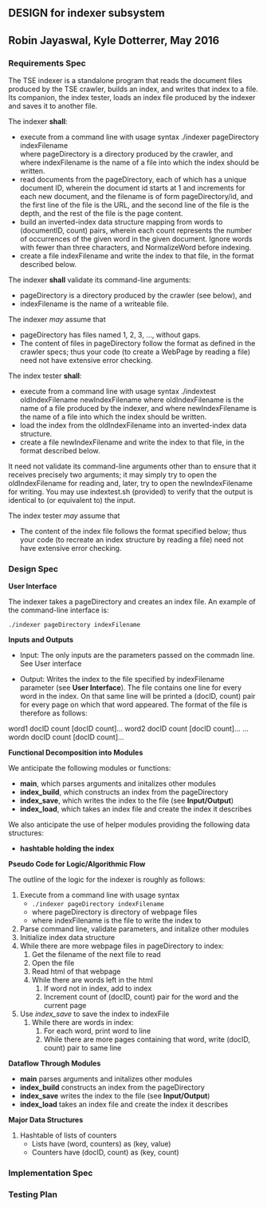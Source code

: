 ## DESIGN for indexer subsystem
## Robin Jayaswal, Kyle Dotterrer, May 2016

### **Requirements Spec**

The TSE indexer is a standalone program that reads the document files produced by the TSE crawler, builds an index, and writes that index to a file. Its companion, the index tester, loads an index file produced by the indexer and saves it to another file.

The indexer **shall**:

* execute from a command line with usage syntax ./indexer pageDirectory indexFilename \
where pageDirectory is a directory produced by the crawler, and \
where indexFilename is the name of a file into which the index should be written.
* read documents from the pageDirectory, each of which has a unique document ID,
wherein the document id starts at 1 and increments for each new document,
and the filename is of form pageDirectory/id,
and the first line of the file is the URL,
and the second line of the file is the depth,
and the rest of the file is the page content.
* build an inverted-index data structure mapping from words to (documentID, count) pairs, wherein each count represents the number of occurrences of the given word in the given document. Ignore words with fewer than three characters, and NormalizeWord before indexing.
* create a file indexFilename and write the index to that file, in the format described below.

The indexer **shall** validate its command-line arguments:

* pageDirectory is a directory produced by the crawler (see below), and
* indexFilename is the name of a writeable file.

The indexer *may* assume that

* pageDirectory has files named 1, 2, 3, …, without gaps.
* The content of files in pageDirectory follow the format as defined in the crawler specs; thus your code (to create a WebPage by reading a file) need not have extensive error checking.

The index tester **shall**:

* execute from a command line with usage syntax ./indextest oldIndexFilename newIndexFilename
where oldIndexFilename is the name of a file produced by the indexer, and
where newIndexFilename is the name of a file into which the index should be written.
* load the index from the oldIndexFilename into an inverted-index data structure.
* create a file newIndexFilename and write the index to that file, in the format described below.

It need not validate its command-line arguments other than to ensure that it receives precisely two arguments; it may simply try to open the oldIndexFilename for reading and, later, try to open the newIndexFilename for writing. You may use indextest.sh (provided) to verify that the output is identical to (or equivalent to) the input.

The index tester *may* assume that

* The content of the index file follows the format specified below; thus your code (to recreate an index structure by reading a file) need not have extensive error checking.

### **Design Spec**

**User Interface**

The indexer takes a pageDirectory and creates an index file.
An example of the command-line interface is:

```./indexer pageDirectory indexFilename```

**Inputs and Outputs**

* Input: The only inputs are the parameters passed on the commadn line. 
See User interface

* Output: Writes the index to the file specified by indexFilename parameter (see **User Interface**).
The file contains one line for every word in the index. On that same line will
be printed a (docID, count) pair for every page on which that word appeared.
The format of the file is therefore as follows:

word1 docID count [docID count]...
word2 docID count [docID count]...
...
wordn docID count [docID count]...

**Functional Decomposition into Modules**

We anticipate the following modules or functions:

* **main**, which parses arguments and initalizes other modules
* **index_build**, which constructs an index from the pageDirectory
* **index_save**, which writes the index to the file (see **Input/Output**)
* **index_load**, which takes an index file and create the index it describes

We also anticipate the use of helper modules providing the following data structures:
* **hashtable holding the index**

**Pseudo Code for Logic/Algorithmic Flow**

The outline of the logic for the indexer is roughly as follows:
1. Execute from a command line with usage syntax
    * ```./indexer pageDirectory indexFilename```
    * where pageDirectory is directory of webpage files
    * where indexFilename is the file to write the index to
2. Parse command line, validate parameters, and initalize other modules
3. Initialize index data structure
4. While there are more webpage files in pageDirectory to index:
    1. Get the filename of the next file to read
    2. Open the file
    3. Read html of that webpage
    4. While there are words left in the html
        1. If word not in index, add to index
        2. Increment count of (docID, count) pair for the word and the current page
5. Use *index_save* to save the index to indexFile
    1. While there are words in index:
        1. For each word, print word to line
        2. While there are more pages containing that word, write (docID, count) pair to same line

**Dataflow Through Modules**

* **main** parses arguments and initalizes other modules
* **index_build** constructs an index from the pageDirectory
* **index_save** writes the index to the file (see **Input/Output**)
* **index_load** takes an index file and create the index it describes

**Major Data Structures**

1. Hashtable of lists of counters
    * Lists have (word, counters) as (key, value)
    * Counters have (docID, count) as (key, count)

### **Implementation Spec**

### **Testing Plan**